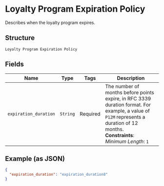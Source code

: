 
# Loyalty Program Expiration Policy

Describes when the loyalty program expires.

## Structure

`Loyalty Program Expiration Policy`

## Fields

| Name | Type | Tags | Description |
|  --- | --- | --- | --- |
| `expiration_duration` | `String` | Required | The number of months before points expire, in RFC 3339 duration format. For example, a value of `P12M` represents a duration of 12 months.<br>**Constraints**: *Minimum Length*: `1` |

## Example (as JSON)

```json
{
  "expiration_duration": "expiration_duration8"
}
```

